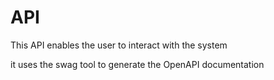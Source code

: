 # API

This API enables the user to interact with the system

it uses the swag tool to generate the OpenAPI documentation